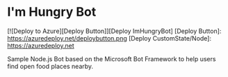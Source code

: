 # I'm Hungry Bot

[![Deploy to Azure][Deploy Button]][Deploy ImHungryBot]
[Deploy Button]: https://azuredeploy.net/deploybutton.png
[Deploy CustomState/Node]: https://azuredeploy.net

Sample Node.js Bot based on the Microsoft Bot Framework to help users find open food places nearby.